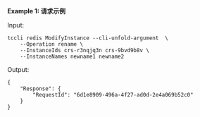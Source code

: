**Example 1: 请求示例**



Input: 

```
tccli redis ModifyInstance --cli-unfold-argument  \
    --Operation rename \
    --InstanceIds crs-r3nqjq3n crs-9bvd9b8v \
    --InstanceNames newname1 newname2
```

Output: 
```
{
    "Response": {
        "RequestId": "6d1e8909-496a-4f27-ad0d-2e4a069b52c0"
    }
}
```

